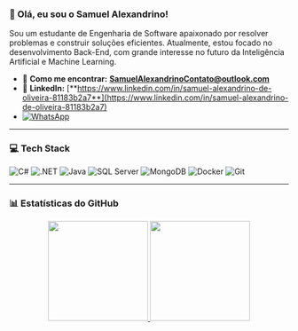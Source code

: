 ### 👋 Olá, eu sou o Samuel Alexandrino!

<p align="left">
  Sou um estudante de Engenharia de Software apaixonado por resolver problemas e construir soluções eficientes. Atualmente, estou focado no desenvolvimento Back-End, com grande interesse no futuro da Inteligência Artificial e Machine Learning.
</p>

- 📧 **Como me encontrar:** **SamuelAlexandrinoContato@outlook.com**
- 🔗 **LinkedIn:** [**https://www.linkedin.com/in/samuel-alexandrino-de-oliveira-81183b2a7**](https://www.linkedin.com/in/samuel-alexandrino-de-oliveira-81183b2a7)
- <a href="https://wa.me/5513996376129" target="_blank"><img src="https://img.shields.io/badge/WhatsApp-25D366?style=for-the-badge&logo=whatsapp&logoColor=white" alt="WhatsApp"></a>

---

### 💻 Tech Stack

<p align="left">
  <img src="https://img.shields.io/badge/C%23-239120?style=for-the-badge&logo=c-sharp&logoColor=white" alt="C#">
  <img src="https://img.shields.io/badge/.NET-512BD4?style=for-the-badge&logo=dotnet&logoColor=white" alt=".NET">
  <img src="https://img.shields.io/badge/Java-ED8B00?style=for-the-badge&logo=openjdk&logoColor=white" alt="Java">
  <img src="https://img.shields.io/badge/SQL_Server-CC2927?style=for-the-badge&logo=microsoft-sql-server&logoColor=white" alt="SQL Server">
  <img src="https://img.shields.io/badge/MongoDB-4EA94B?style=for-the-badge&logo=mongodb&logoColor=white" alt="MongoDB">
  <img src="https://img.shields.io/badge/Docker-2496ED?style=for-the-badge&logo=docker&logoColor=white" alt="Docker">
  <img src="https://img.shields.io/badge/Git-F05032?style=for-the-badge&logo=git&logoColor=white" alt="Git">
</p>

---

### 📊 Estatísticas do GitHub

<div align="center">
  <a href="https://github.com/SamuelAlexandrinoCodes">
  <img height="180em" src="https://github-readme-stats.vercel.app/api?username=SamuelAlexandrinoCodes&show_icons=true&theme=tokyonight&include_all_commits=true&count_private=true"/>
  <img height="180em" src="https://github-readme-stats.vercel.app/api/top-langs/?username=SamuelAlexandrinoCodes&layout=compact&langs_count=7&theme=tokyonight"/>
</div>
